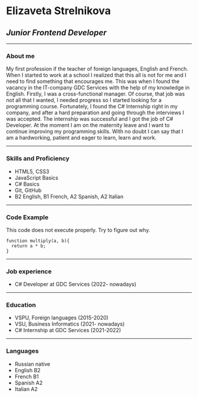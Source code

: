 # **Elizaveta Strelnikova**

## ***Junior Frontend Developer***
*********
### **About me**
My first profession if the teacher of foreign languages, English and French. When I started to work at a school I realized that this all is not for me and I need to find something that encourages me. This was when I found the vacancy in the IT-company GDC Services with the help of my knowledge in English. Firstly, I was a cross-functional manager. Of course, that job was not all that I wanted, I needed progress so I started looking for a programming course. Fortunately, I found the C# Internship right in my company, and after a hard preparation and going through the interviews I was accepted. The internship was successful and I got the job of C# Developer. 
At the moment I am on the maternity leave and I want to continue improving my programming skills. With no doubt I can say that I am a hardworking, patient and eager to learn, learn and work. 

*********
### **Skills and Proficiency**
- HTML5, CSS3
- JavaScript Basics
- C# Basics
- Git, GitHub
- B2 English, B1 French, A2 Spanish, A2 Italian
*********
### **Code Example**
This code does not execute properly. Try to figure out why.
```
function multiply(a, b){
  return a * b;
}
```
*********
### **Job experience**
+ C# Developer at GDC Services (2022- nowadays)
*********
### **Education**
- VSPU, Foreign languages (2015-2020)
- VSU, Business Informatics (2021- nowadays)
- C# Internship at GDC Services (2021-2022)
*********
### **Languages**
* Russian native
* English B2
* French B1
* Spanish A2
* Italian A2

